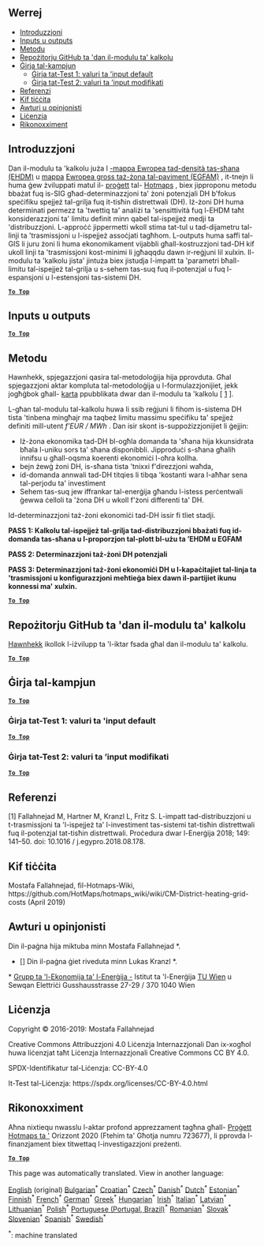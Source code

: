 <h2> Werrej </h2><ul><li> <a href="#introduction">Introduzzjoni</a> </li><li> <a href="#inputs-and-outputs">Inputs u outputs</a> </li><li> <a href="#method">Metodu</a> </li><li> <a href="#GitHub-Repository-of-this-calculation-module">Repożitorju GitHub ta &#39;dan il-modulu ta&#39; kalkolu</a> </li><li> <a href="#sample-run">Ġirja tal-kampjun</a> <ul><li> <a href="#test-run-1-default-input-values">Ġirja tat-Test 1: valuri ta &#39;input default</a> </li><li> <a href="#test-run-2-modified-input-values">Ġirja tat-Test 2: valuri ta ’input modifikati</a> </li></ul></li><li> <a href="#references">Referenzi</a> </li><li> <a href="#how-to-cite">Kif tiċċita</a> </li><li> <a href="#authors-and-reviewers">Awturi u opinjonisti</a> </li><li> <a href="#license">Liċenzja</a> </li><li> <a href="#acknowledgement">Rikonoxximent</a> </li></ul><h2> Introduzzjoni </h2><p> Dan il-modulu ta &#39;kalkolu juża l <a href="https://gitlab.com/hotmaps/heat/heat_tot_curr_density">-mappa Ewropea tad-densità tas-sħana (EHDM)</a> u <a href="https://gitlab.com/hotmaps/heat/heat_tot_curr_density">mappa</a> <a href="https://gitlab.com/hotmaps/gfa_tot_curr_density">Ewropea gross taż-żona tal-paviment (EGFAM)</a> , it-tnejn li huma ġew żviluppati matul il- <a href="https://www.hotmaps-project.eu/">proġett</a> tal- <a href="https://www.hotmaps-project.eu/">Hotmaps</a> , biex jipproponu metodu bbażat fuq is-SIG għad-determinazzjoni ta&#39; żoni potenzjali DH b&#39;fokus speċifiku spejjeż tal-grilja fuq it-tisħin distrettwali (DH). Iż-żoni DH huma determinati permezz ta &#39;twettiq ta&#39; analiżi ta &#39;sensittività fuq l-EHDM taħt konsiderazzjoni ta&#39; limitu definit minn qabel tal-ispejjeż medji ta &#39;distribuzzjoni. L-approċċ jippermetti wkoll stima tat-tul u tad-dijametru tal-linji ta &#39;trasmissjoni u l-ispejjeż assoċjati tagħhom. L-outputs huma saffi tal-GIS li juru żoni li huma ekonomikament vijabbli għall-kostruzzjoni tad-DH kif ukoll linji ta &#39;trasmissjoni kost-minimi li jgħaqqdu dawn ir-reġjuni lil xulxin. Il-modulu ta &#39;kalkolu jista&#39; jintuża biex jistudja l-impatt ta &#39;parametri bħall-limitu tal-ispejjeż tal-grilja u s-sehem tas-suq fuq il-potenzjal u fuq l-espansjoni u l-estensjoni tas-sistemi DH. </p><p><ins> <code><strong><a href="#table-of-contents">To Top</a></strong></code> </ins> </p><h2> Inputs u outputs </h2><p><ins> <code><strong><a href="#table-of-contents">To Top</a></strong></code> </ins> </p><h2> Metodu </h2><p> Hawnhekk, spjegazzjoni qasira tal-metodoloġija hija pprovduta. Għal spjegazzjoni aktar kompluta tal-metodoloġija u l-formulazzjonijiet, jekk jogħġbok għall- <a href="https://www.sciencedirect.com/science/article/pii/S1876610218304740">karta</a> ppubblikata dwar dan il-modulu ta &#39;kalkolu [ <a href="#References">1</a> ]. </p><p> L-għan tal-modulu tal-kalkolu huwa li ssib reġjuni li fihom is-sistema DH tista &#39;tinbena mingħajr ma taqbeż limitu massimu speċifiku ta&#39; spejjeż definiti mill-utent <em><em>f&#39;EUR / MWh</em></em> . Dan isir skont is-suppożizzjonijiet li ġejjin: </p><ul><li> Iż-żona ekonomika tad-DH bl-ogħla domanda ta &#39;sħana hija kkunsidrata bħala l-uniku sors ta&#39; sħana disponibbli. Jipproduċi s-sħana għalih innifsu u għall-oqsma koerenti ekonomiċi l-oħra kollha. </li><li> bejn żewġ żoni DH, is-sħana tista &#39;tnixxi f&#39;direzzjoni waħda, </li><li> id-domanda annwali tad-DH titqies li tibqa &#39;kostanti wara l-aħħar sena tal-perjodu ta&#39; investiment </li><li> Sehem tas-suq jew iffrankar tal-enerġija għandu l-istess perċentwali ġewwa ċelloli ta &#39;żona DH u wkoll f&#39;żoni differenti ta&#39; DH. </li></ul><p> Id-determinazzjoni taż-żoni ekonomiċi tad-DH issir fi tliet stadji. </p><p> <strong>PASS 1: Kalkolu tal-ispejjeż tal-grilja tad-distribuzzjoni bbażati fuq id-domanda tas-sħana u l-proporzjon tal-plott bl-użu ta ’EHDM u EGFAM</strong> </p><p> <strong>PASS 2: Determinazzjoni taż-żoni DH potenzjali</strong> </p><p> <strong>PASS 3: Determinazzjoni taż-żoni ekonomiċi DH u l-kapaċitajiet tal-linja ta &#39;trasmissjoni u konfigurazzjoni meħtieġa biex dawn il-partijiet ikunu konnessi ma&#39; xulxin.</strong> </p><p><ins> <code><strong><a href="#table-of-contents">To Top</a></strong></code> </ins> </p><h2> Repożitorju GitHub ta &#39;dan il-modulu ta&#39; kalkolu </h2><p> <a href="https://github.com/HotMaps/dh_economic_assessment/tree/develop">Hawnhekk</a> ikollok l-iżvilupp ta &#39;l-iktar fsada għal dan il-modulu ta&#39; kalkolu. </p><p><ins> <code><strong><a href="#table-of-contents">To Top</a></strong></code> </ins> </p><h2> Ġirja tal-kampjun </h2><p><ins> <code><strong><a href="#table-of-contents">To Top</a></strong></code> </ins> </p><h3> Ġirja tat-Test 1: valuri ta &#39;input default </h3><p><ins> <code><strong><a href="#table-of-contents">To Top</a></strong></code> </ins> </p><h3> Ġirja tat-Test 2: valuri ta ’input modifikati </h3><p><ins> <code><strong><a href="#table-of-contents">To Top</a></strong></code> </ins> </p><h2> Referenzi </h2><p> [1] Fallahnejad M, Hartner M, Kranzl L, Fritz S. L-impatt tad-distribuzzjoni u t-trasmissjoni ta &#39;l-ispejjeż ta&#39; l-investiment tas-sistemi tat-tisħin distrettwali fuq il-potenzjal tat-tisħin distrettwali. Proċedura dwar l-Enerġija 2018; 149: 141–50. doi: 10.1016 / j.egypro.2018.08.178. </p><h2> Kif tiċċita </h2><p> Mostafa Fallahnejad, fil-Hotmaps-Wiki, https://github.com/HotMaps/hotmaps_wiki/wiki/CM-District-heating-grid-costs (April 2019) </p><h2> Awturi u opinjonisti </h2><p> Din il-paġna hija miktuba minn Mostafa Fallahnejad *. </p><ul><li> [] Din il-paġna ġiet riveduta minn Lukas Kranzl *. </li></ul><p> * <a href="https://eeg.tuwien.ac.at/">Grupp ta &#39;l-Ekonomija ta&#39; l-Enerġija -</a> Istitut ta &#39;l-Enerġija <a href="https://eeg.tuwien.ac.at/">TU Wien</a> u Sewqan Elettriċi Gusshausstrasse 27-29 / 370 1040 Wien </p><h2> Liċenzja </h2><p> Copyright © 2016-2019: Mostafa Fallahnejad </p><p> Creative Commons Attribuzzjoni 4.0 Liċenzja Internazzjonali Dan ix-xogħol huwa liċenzjat taħt Liċenzja Internazzjonali Creative Commons CC BY 4.0. </p><p> SPDX-Identifikatur tal-Liċenzja: CC-BY-4.0 </p><p> It-Test tal-Liċenzja: https://spdx.org/licenses/CC-BY-4.0.html </p><h2> Rikonoxximent </h2><p> Aħna nixtiequ nwasslu l-aktar profond apprezzament tagħna għall- <a href="https://www.hotmaps-project.eu">Proġett Hotmaps ta &#39;</a> Orizzont 2020 (Ftehim ta&#39; Għotja numru 723677), li pprovda l-finanzjament biex titwettaq l-investigazzjoni preżenti. </p><p><ins> <code><strong><a href="#table-of-contents">To Top</a></strong></code> </ins> </p>

This page was automatically translated. View in another language:

[English](en-CM-District-heating-potential-economic-assessment) (original) [Bulgarian](bg-CM-District-heating-potential-economic-assessment)<sup>\*</sup> [Croatian](hr-CM-District-heating-potential-economic-assessment)<sup>\*</sup> [Czech](cs-CM-District-heating-potential-economic-assessment)<sup>\*</sup> [Danish](da-CM-District-heating-potential-economic-assessment)<sup>\*</sup> [Dutch](nl-CM-District-heating-potential-economic-assessment)<sup>\*</sup> [Estonian](et-CM-District-heating-potential-economic-assessment)<sup>\*</sup> [Finnish](fi-CM-District-heating-potential-economic-assessment)<sup>\*</sup> [French](fr-CM-District-heating-potential-economic-assessment)<sup>\*</sup> [German](de-CM-District-heating-potential-economic-assessment)<sup>\*</sup> [Greek](el-CM-District-heating-potential-economic-assessment)<sup>\*</sup> [Hungarian](hu-CM-District-heating-potential-economic-assessment)<sup>\*</sup> [Irish](ga-CM-District-heating-potential-economic-assessment)<sup>\*</sup> [Italian](it-CM-District-heating-potential-economic-assessment)<sup>\*</sup> [Latvian](lv-CM-District-heating-potential-economic-assessment)<sup>\*</sup> [Lithuanian](lt-CM-District-heating-potential-economic-assessment)<sup>\*</sup>  [Polish](pl-CM-District-heating-potential-economic-assessment)<sup>\*</sup> [Portuguese (Portugal, Brazil)](pt-CM-District-heating-potential-economic-assessment)<sup>\*</sup> [Romanian](ro-CM-District-heating-potential-economic-assessment)<sup>\*</sup> [Slovak](sk-CM-District-heating-potential-economic-assessment)<sup>\*</sup> [Slovenian](sl-CM-District-heating-potential-economic-assessment)<sup>\*</sup> [Spanish](es-CM-District-heating-potential-economic-assessment)<sup>\*</sup> [Swedish](sv-CM-District-heating-potential-economic-assessment)<sup>\*</sup> 

<sup>\*</sup>: machine translated
